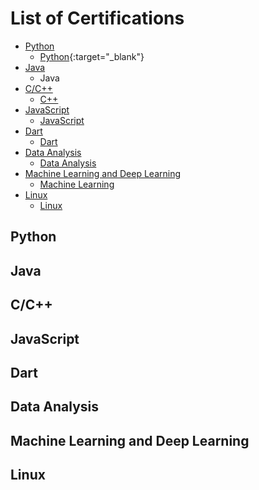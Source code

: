 # List of Certifications
* [Python](#python)
  * [Python](https://drive.google.com/file/d/1KWI5b35ep0Vzgky4nL7FfuGwvxgP9Wnw/view?usp=sharing){:target="\_blank"}
* [Java](#java)
  * <a name="https://google.com" target="\_blank">Java</a>
* [C/C++](#cc)
  * [C++](#cp)
* [JavaScript](#javascript)
  * [JavaScript](#js)
* [Dart](#dart)
  * [Dart](#d)
* [Data Analysis](#data-analysis)
  * [Data Analysis](#da)
* [Machine Learning and Deep Learning](#machine-learning-and-deep-learning)
  * [Machine Learning](#machine-learning)
* [Linux](#linux)
  * [Linux](#l)


## Python

## Java

## C/C++

## JavaScript

## Dart

## Data Analysis <a name="data-analysis"></a>

## Machine Learning and Deep Learning

## Linux
